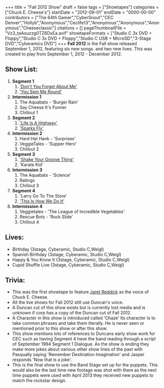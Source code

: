 +++
title = "Fall 2012 Show"
draft = false
tags = ["Showtapes"]
categories = ["Chuck E. Cheese's"]
startDate = "2012-09-01"
endDate = "0000-00-00"
contributors = ["The 64th Gamer","CyberSnout","CEC Denver","Hollyb","Anonymous","Ceclife13","Anonymous","Anonymous","Anonymous","Cheeseclassic"]
citations = []
pageThumbnailFile = "Vz3_taAouzzg0TZ6DxEa.avif"
showtapeFormats = ["Studio C 3x DVD + Floppy","Studio C 3x DVD + Floppy","Studio C USB + MicroSD","3-Stage DVD","Cyberamics DVD"]
+++
**Fall 2012** is the Fall show released September 1, 2012, featuring six new songs. and two new lives.
This was created to play from September 1, 2012 - December 2012.

## Show List:

1.  **Segment 1**
    1.  ['Don't You Forget About Me'](https://en.m.wikipedia.org/wiki/Don%27t_You_(Forget_About_Me))
    2.  ['You Spin Me Round'](https://en.m.wikipedia.org/wiki/You_Spin_Me_Round_(Like_a_Record))
2.  **Intermission 1**
    1.  The Aquabats - 'Burger Rain'
    2.  Say Cheese It's Funner
    3.  Chillout 1
3.  **Segment 2**
    1.  ['Life Is A Highway'](https://en.m.wikipedia.org/wiki/Life_Is_a_Highway)
    2.  ['Sparks Fly'](https://en.m.wikipedia.org/wiki/Sparks_Fly_(song))
4.  **Intermission 2**
    1.  Hard Hat Hank - 'Surprises'
    2.  VeggieTales - 'Supper Hero'
    3.  Chillout 2
5.  **Segment 3**
    1.  ['Shake Your Groove Thing'](https://en.m.wikipedia.org/wiki/Shake_Your_Groove_Thing)
    2.  'Karate Kid'
6.  **Intermission 3**
    1.  The Aquabats - 'Science'
    2.  Ratings
    3.  Chillout 3
7.  **Segment 4**
    1.  'Larry Go To The Store'
    2.  ['This Is How We Do It'](https://en.m.wikipedia.org/wiki/This_Is_How_We_Do_It)
8.  **Intermission 4**
    1.  Veggietales - 'The League of Incredible Vegetables'
    2.  Rescue Bots - 'Rock Slide'
    3.  Chillout 4

## Lives:

- Birthday (3stage, Cyberamic, Studio C,Weigl)
- Spanish Birthday (3stage, Cyberamic, Studio C,Weigl)
- Happy & You Know It (3stage, Cyberamic, Studio C,Weigl)
- Cupid Shuffle Live (3stage, Cyberamic, Studio C,Weigl)

## Trivia:

- This was the first showtape to feature [Jaret Reddick](https://en.wikipedia.org/wiki/Jaret_Reddick) as the voice of Chuck E. Cheese.
- All the live shows for Fall 2012 still use Duncan's voice.
- A Duncan cut of this show exists but is currently lost media and is unknown if corp has a copy of the Duncan cut of Fall 2012.
- A Character in this show is introduced called 'Chaze' Its character is to take common phrases and take them literally. He is never seen or mentioned prior to this show or after this show.
- This show mentions lots of references to Duncans early show work for CEC such as having Segment 4 have the band reading through a script of September 1994 Segment 1 Dialogue. As the show is ending they make more jokes about various other show lines of the past with Pasqually saying 'Remember Destination Imagination' and Jasper responds 'Now that is a joke'.
- This is the final show to use the Band Stage set up for the puppets. This would also be the last time new footage was shot with them as the next time puppets were used with April 2013 they received new puppets to match the rockstar design.
